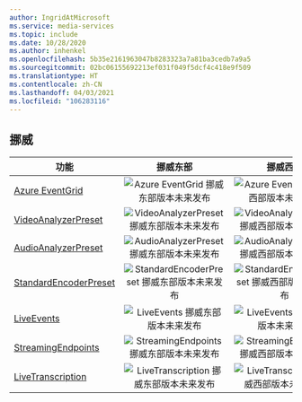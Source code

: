 ```yaml
---
author: IngridAtMicrosoft
ms.service: media-services
ms.topic: include
ms.date: 10/28/2020
ms.author: inhenkel
ms.openlocfilehash: 5b35e2161963047b8283323a7a81ba3cedb7a9a5
ms.sourcegitcommit: 02bc06155692213ef031f049f5dcf4c418e9f509
ms.translationtype: HT
ms.contentlocale: zh-CN
ms.lasthandoff: 04/03/2021
ms.locfileid: "106283116"
---
```

<!--Feature availability in region-->
## <a name="norway"></a>挪威

| 功能 | 挪威东部 | 挪威西部 |
| --- | :---: | :---: |
| [Azure EventGrid](../monitoring/reacting-to-media-services-events.md) |![Azure EventGrid 挪威东部版本未来发布](../media/azure-clouds-regions/planned-active.svg)  |![Azure EventGrid 挪威西部版本未来发布](../media/azure-clouds-regions/planned-active.svg) |
| [VideoAnalyzerPreset](../analyze-video-audio-files-concept.md) |![VideoAnalyzerPreset 挪威东部版本未来发布](../media/azure-clouds-regions/planned-active.svg)  | ![VideoAnalyzerPreset 挪威西部版本未来发布](../media/azure-clouds-regions/planned-active.svg) |
| [AudioAnalyzerPreset](../analyze-video-audio-files-concept.md) |![AudioAnalyzerPreset 挪威东部版本未来发布](../media/azure-clouds-regions/planned-active.svg)  | ![AudioAnalyzerPreset 挪威西部版本未来发布](../media/azure-clouds-regions/planned-active.svg) |
| [StandardEncoderPreset](../encode-concept.md) |![StandardEncoderPreset 挪威东部版本未来发布](../media/azure-clouds-regions/planned-active.svg)  | ![StandardEncoderPreset 挪威西部版本未来发布](../media/azure-clouds-regions/planned-active.svg) |
| [LiveEvents](../stream-live-streaming-concept.md) |![LiveEvents 挪威东部版本未来发布](../media/azure-clouds-regions/planned-active.svg)  | ![LiveEvents 挪威西部版本未来发布](../media/azure-clouds-regions/planned-active.svg) |
| [StreamingEndpoints](../stream-streaming-endpoint-concept.md) |![StreamingEndpoints 挪威东部版本未来发布](../media/azure-clouds-regions/planned-active.svg) | ![StreamingEndpoints 挪威西部版本未来发布](../media/azure-clouds-regions/planned-active.svg) |
| [LiveTranscription](../live-event-live-transcription-how-to.md) |![LiveTranscription 挪威东部版本未来发布](../media/azure-clouds-regions/planned-active.svg) |![LiveTranscription 挪威西部版本未来发布](../media/azure-clouds-regions/planned-active.svg) |
